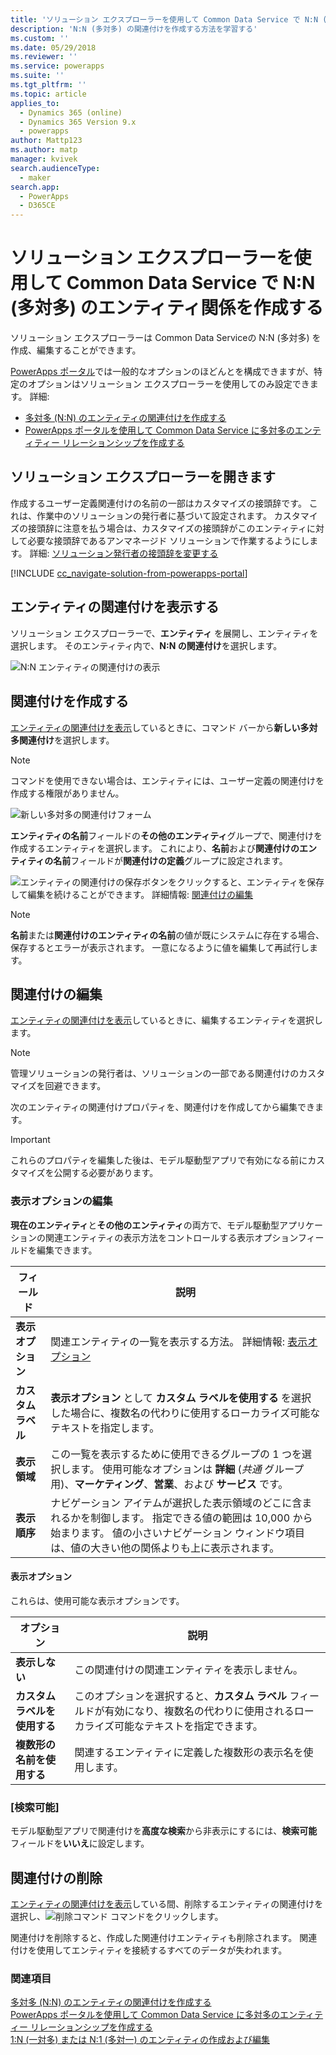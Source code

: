 ```yaml
---
title: 'ソリューション エクスプローラーを使用して Common Data Service で N:N (多対多) のエンティティ関係を作成する | MicrosoftDocs'
description: 'N:N (多対多) の関連付けを作成する方法を学習する'
ms.custom: ''
ms.date: 05/29/2018
ms.reviewer: ''
ms.service: powerapps
ms.suite: ''
ms.tgt_pltfrm: ''
ms.topic: article
applies_to:
  - Dynamics 365 (online)
  - Dynamics 365 Version 9.x
  - powerapps
author: Mattp123
ms.author: matp
manager: kvivek
search.audienceType:
  - maker
search.app:
  - PowerApps
  - D365CE
---
```


# <a name="create-nn-many-to-many-entity-relationships-in-common-data-service-using-solution-explorer"></a>ソリューション エクスプローラーを使用して Common Data Service で N:N (多対多) のエンティティ関係を作成する

ソリューション エクスプローラーは Common Data Serviceの N:N (多対多) を作成、編集することができます。

[PowerApps ポータル](https://web.powerapps.com/?utm_source=padocs&utm_medium=linkinadoc&utm_campaign=referralsfromdoc)では一般的なオプションのほどんとを構成できますが、特定のオプションはソリューション エクスプローラーを使用してのみ設定できます。 詳細:
- [多対多 (N:N) のエンティティの関連付けを作成する](create-edit-nn-relationships.md)
- [PowerApps ポータルを使用して Common Data Service に多対多のエンティティー リレーションシップを作成する](create-edit-nn-relationships-portal.md)

  
## <a name="open-solution-explorer"></a>ソリューション エクスプローラーを開きます

作成するユーザー定義関連付けの名前の一部はカスタマイズの接頭辞です。 これは、作業中のソリューションの発行者に基づいて設定されます。 カスタマイズの接頭辞に注意を払う場合は、カスタマイズの接頭辞がこのエンティティに対して必要な接頭辞であるアンマネージド ソリューションで作業するようにします。 詳細: [ソリューション発行者の接頭辞を変更する](change-solution-publisher-prefix.md) 

[!INCLUDE [cc_navigate-solution-from-powerapps-portal](../../includes/cc_navigate-solution-from-powerapps-portal.md)]

## <a name="view-entity-relationships"></a>エンティティの関連付けを表示する

ソリューション エクスプローラーで、**エンティティ** を展開し、エンティティを選択します。 そのエンティティ内で、**N:N の関連付け**を選択します。

![N:N エンティティの関連付けの表示](media/view-nn-entity-relationships-solution-explorer.png)

## <a name="create-relationships"></a>関連付けを作成する

[エンティティの関連付けを表示](#view-entity-relationships)しているときに、コマンド バーから**新しい多対多関連付け**を選択します。

> [!NOTE]
> コマンドを使用できない場合は、エンティティには、ユーザー定義の関連付けを作成する権限がありません。

![新しい多対多の関連付けフォーム](media/new-nn-entity-relationship-form-solution-explorer.png)

**エンティティの名前**フィールドの**その他のエンティティ**グループで、関連付けを作成するエンティティを選択します。 これにより、**名前**および**関連付けのエンティティの名前**フィールドが**関連付けの定義**グループに設定されます。

![エンティティの関連付けの保存ボタン](media/save-entity-icon-solution-explorer.png)をクリックすると、エンティティを保存して編集を続けることができます。 詳細情報: [関連付けの編集](#edit-relationships)

> [!NOTE]
> **名前**または**関連付けのエンティティの名前**の値が既にシステムに存在する場合、保存するとエラーが表示されます。 一意になるように値を編集して再試行します。

## <a name="edit-relationships"></a>関連付けの編集

[エンティティの関連付けを表示](#view-entity-relationships)しているときに、編集するエンティティを選択します。 

> [!NOTE]
> 管理ソリューションの発行者は、ソリューションの一部である関連付けのカスタマイズを回避できます。

次のエンティティの関連付けプロパティを、関連付けを作成してから編集できます。

> [!IMPORTANT]
> これらのプロパティを編集した後は、モデル駆動型アプリで有効になる前にカスタマイズを公開する必要があります。

### <a name="edit-display-options"></a>表示オプションの編集

**現在のエンティティ**と**その他のエンティティ**の両方で、モデル駆動型アプリケーションの関連エンティティの表示方法をコントロールする表示オプションフィールドを編集できます。

|フィールド|説明|
|--|--|
|**表示オプション**|関連エンティティの一覧を表示する方法。 詳細情報: [表示オプション](#display-options)|
|**カスタム ラベル**|**表示オプション** として **カスタム ラベルを使用する** を選択した場合に、複数名の代わりに使用するローカライズ可能なテキストを指定します。|
|**表示領域**|この一覧を表示するために使用できるグループの 1 つを選択します。 使用可能なオプションは **詳細** (*共通* グループ用)、**マーケティング**、**営業**、および **サービス** です。 |
|**表示順序**|ナビゲーション アイテムが選択した表示領域のどこに含まれるかを制御します。 指定できる値の範囲は 10,000 から始まります。 値の小さいナビゲーション ウィンドウ項目は、値の大きい他の関係よりも上に表示されます。|

<!-- TODO: Not sure whether Display Area or Display Order are still used anymore. Might only be used in the Outlook client?-->

#### <a name="display-options"></a>表示オプション

これらは、使用可能な表示オプションです。

|オプション|説明|
|--|--|
|**表示しない**|この関連付けの関連エンティティを表示しません。|
|**カスタム ラベルを使用する**|このオプションを選択すると、**カスタム ラベル** フィールドが有効になり、複数名の代わりに使用されるローカライズ可能なテキストを指定できます。|
|**複数形の名前を使用する**|関連するエンティティに定義した複数形の表示名を使用します。|

### <a name="searchable"></a>[検索可能]

モデル駆動型アプリで関連付けを**高度な検索**から非表示にするには、**検索可能**フィールドを**いいえ**に設定します。

## <a name="delete-relationships"></a>関連付けの削除

[エンティティの関連付けを表示](#view-entity-relationships)している間、削除するエンティティの関連付けを選択し、![削除コマンド](media/delete.gif) コマンドをクリックします。

関連付けを削除すると、作成した関連付けエンティティも削除されます。 関連付けを使用してエンティティを接続するすべてのデータが失われます。

### <a name="see-also"></a>関連項目

[多対多 (N:N) のエンティティの関連付けを作成する](create-edit-nn-relationships.md)<br />
[PowerApps ポータルを使用して Common Data Service に多対多のエンティティー リレーションシップを作成する](create-edit-nn-relationships-portal.md)<br />
[1:N (一対多) または N:1 (多対一) のエンティティの作成および編集](create-edit-1n-relationships.md)
